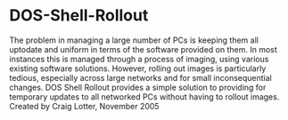 DOS-Shell-Rollout
=================

The problem in managing a large number of PCs is keeping them all uptodate and uniform in terms of the software provided on them. In most instances this is managed through a process of imaging, using various existing software solutions. However, rolling out images is particularly tedious, especially across large networks and for small inconsequential changes. DOS Shell Rollout provides a simple solution to providing for temporary updates to all networked PCs without having to rollout images. Created by Craig Lotter, November 2005
